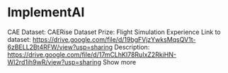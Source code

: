 # ImplementAI
CAE Dataset: CAERise Dataset Prize: Flight Simulation Experience Link to dataset: https://drive.google.com/file/d/19bgFVjzYwksMqsQV1t-6zBELL2Bt4RFW/view?usp=sharing Description:  https://drive.google.com/file/d/17mCLhKI78RuIxZ2RkiHN-WI2rd1ih9wR/view?usp=sharing  Show more
